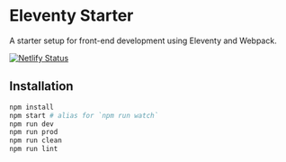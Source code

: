 # Eleventy Starter

A starter setup for front-end development using Eleventy and Webpack.

[![Netlify Status](https://api.netlify.com/api/v1/badges/9b8df50f-2855-4db2-968f-a0e9a4221c83/deploy-status)](https://app.netlify.com/sites/ess-eleventy-starter/deploys)

## Installation

```sh
npm install
npm start # alias for `npm run watch`
npm run dev
npm run prod
npm run clean
npm run lint
```
